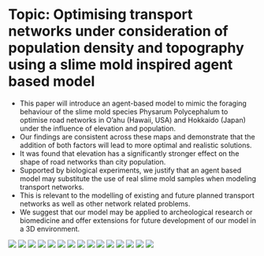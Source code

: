 # Topic: Optimising transport networks under consideration of population density and topography using a slime mold inspired agent based model
* This paper will introduce an agent-based model to mimic the foraging behaviour of the slime mold species Physarum Polycephalum to optimise road networks in O’ahu (Hawaii, USA) and Hokkaido (Japan) under the influence of elevation and population. 
* Our findings are consistent across these maps and demonstrate that the addition of both factors will lead to more optimal and realistic solutions. 
* It was found that elevation has a significantly stronger effect on the shape of road networks than city population. 
* Supported by biological experiments, we justify that an agent based model may substitute the use of real slime mold samples when modeling transport networks. 
* This is relevant to the modelling of existing and future planned transport networks as well as other network related problems. 
* We suggest that our model may be applied to archeological research or biomedicine and offer extensions for future development of our model in a 3D environment.

![](https://github.com/Teamkronos/agent_based_model_slime_mold/blob/main/images/1.PNG)
![](https://github.com/Teamkronos/agent_based_model_slime_mold/blob/main/images/2.PNG)
![](https://github.com/Teamkronos/agent_based_model_slime_mold/blob/main/images/3.PNG)
![](https://github.com/Teamkronos/agent_based_model_slime_mold/blob/main/images/4.PNG)
![](https://github.com/Teamkronos/agent_based_model_slime_mold/blob/main/images/a.PNG)
![](https://github.com/Teamkronos/agent_based_model_slime_mold/blob/main/images/b.PNG)
![](https://github.com/Teamkronos/agent_based_model_slime_mold/blob/main/images/c.PNG)
![](https://github.com/Teamkronos/agent_based_model_slime_mold/blob/main/images/d.PNG)
![](https://github.com/Teamkronos/agent_based_model_slime_mold/blob/main/images/e.PNG)
![](https://github.com/Teamkronos/agent_based_model_slime_mold/blob/main/images/f.PNG)
![](https://github.com/Teamkronos/agent_based_model_slime_mold/blob/main/images/5.PNG)
![](https://github.com/Teamkronos/agent_based_model_slime_mold/blob/main/images/6.PNG)
![](https://github.com/Teamkronos/agent_based_model_slime_mold/blob/main/images/7.PNG)
![](https://github.com/Teamkronos/agent_based_model_slime_mold/blob/main/images/8.PNG)
![](https://github.com/Teamkronos/agent_based_model_slime_mold/blob/main/images/9.PNG)

